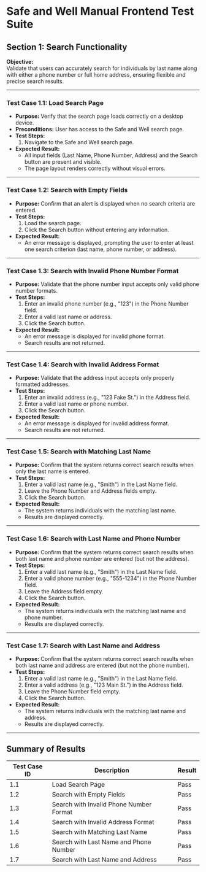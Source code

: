 # Safe and Well Manual Frontend Test Suite

## Section 1: Search Functionality

**Objective:**  
Validate that users can accurately search for individuals by last name along with either a phone number or full home address, ensuring flexible and precise search results.

---

### Test Case 1.1: Load Search Page

- **Purpose:** Verify that the search page loads correctly on a desktop device.
- **Preconditions:** User has access to the Safe and Well search page.
- **Test Steps:**
  1. Navigate to the Safe and Well search page.
- **Expected Result:**
  - All input fields (Last Name, Phone Number, Address) and the Search button are present and visible.
  - The page layout renders correctly without visual errors.

---

### Test Case 1.2: Search with Empty Fields

- **Purpose:** Confirm that an alert is displayed when no search criteria are entered.
- **Test Steps:**
  1. Load the search page.
  2. Click the Search button without entering any information.
- **Expected Result:**
  - An error message is displayed, prompting the user to enter at least one search criterion (last name, phone number, or address).

---

### Test Case 1.3: Search with Invalid Phone Number Format

- **Purpose:** Validate that the phone number input accepts only valid phone number formats.
- **Test Steps:**
  1. Enter an invalid phone number (e.g., "123") in the Phone Number field.
  2. Enter a valid last name or address.
  3. Click the Search button.
- **Expected Result:**
  - An error message is displayed for invalid phone format.
  - Search results are not returned.

---

### Test Case 1.4: Search with Invalid Address Format

- **Purpose:** Validate that the address input accepts only properly formatted addresses.
- **Test Steps:**
  1. Enter an invalid address (e.g., "123 Fake St.") in the Address field.
  2. Enter a valid last name or phone number.
  3. Click the Search button.
- **Expected Result:**
  - An error message is displayed for invalid address format.
  - Search results are not returned.

---

### Test Case 1.5: Search with Matching Last Name

- **Purpose:** Confirm that the system returns correct search results when only the last name is entered.
- **Test Steps:**
  1. Enter a valid last name (e.g., "Smith") in the Last Name field.
  2. Leave the Phone Number and Address fields empty.
  3. Click the Search button.
- **Expected Result:**
  - The system returns individuals with the matching last name.
  - Results are displayed correctly.

---

### Test Case 1.6: Search with Last Name and Phone Number

- **Purpose:** Confirm that the system returns correct search results when both last name and phone number are entered (but not the address).
- **Test Steps:**
  1. Enter a valid last name (e.g., "Smith") in the Last Name field.
  2. Enter a valid phone number (e.g., "555-1234") in the Phone Number field.
  3. Leave the Address field empty.
  4. Click the Search button.
- **Expected Result:**
  - The system returns individuals with the matching last name and phone number.
  - Results are displayed correctly.

---

### Test Case 1.7: Search with Last Name and Address

- **Purpose:** Confirm that the system returns correct search results when both last name and address are entered (but not the phone number).
- **Test Steps:**
  1. Enter a valid last name (e.g., "Smith") in the Last Name field.
  2. Enter a valid address (e.g., "123 Main St.") in the Address field.
  3. Leave the Phone Number field empty.
  4. Click the Search button.
- **Expected Result:**
  - The system returns individuals with the matching last name and address.
  - Results are displayed correctly.

---

## Summary of Results

| Test Case ID | Description                             | Result |
| ------------ | --------------------------------------- | ------ |
| 1.1          | Load Search Page                        | Pass   |
| 1.2          | Search with Empty Fields                | Pass   |
| 1.3          | Search with Invalid Phone Number Format | Pass   |
| 1.4          | Search with Invalid Address Format      | Pass   |
| 1.5          | Search with Matching Last Name          | Pass   |
| 1.6          | Search with Last Name and Phone Number  | Pass   |
| 1.7          | Search with Last Name and Address       | Pass   |
